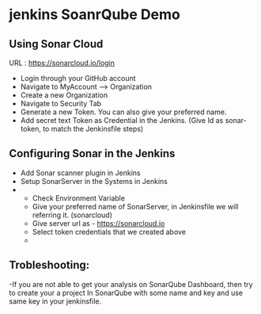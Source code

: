 # jenkins SoanrQube Demo


## Using Sonar Cloud

URL : https://sonarcloud.io/login

- Login through your GitHub account
- Navigate to MyAccount --> Organization
- Create a new Organization
- Navigate to Security Tab
- Generate a new Token. You can also give your preferred name.
- Add secret text Token as Credential in the Jenkins. (Give Id as sonar-token, to match the Jenkinsfile steps) 


## Configuring Sonar in the Jenkins

- Add Sonar scanner plugin in Jenkins
- Setup SonarServer in the Systems in Jenkins
-  -  Check Environment Variable
   -  Give your preferred name of SonarServer, in Jenkinsfile we will referring it. (sonarcloud)
   -  Give server url as  - https://sonarcloud.io
   -  Select token credentials that we created above
   -  

## Trobleshooting: 
-If you are not able to get your analysis on SonarQube Dashboard, then try to create your a project In SonarQube with some name and key and use same key in your jenkinsfile. 
